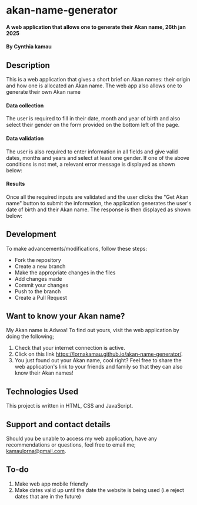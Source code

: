 # akan-name-generator
#### A web application that allows one to generate their Akan name,  26th jan 2025
#### By **Cynthia kamau**
## Description
This is a web application that gives a short brief on Akan names: their origin and how one is allocated an Akan name. The web app also allows one to generate their own Akan name
#### Data collection
The user is required to fill in their date, month and year of birth and also select their gender on the form provided on the bottom left of the page. 
#### Data validation
The user is also required to enter information in all fields and give valid dates, months and years and select at least one gender. If one of the above conditions is not met, a relevant error message is displayed as shown below:
#### Results
Once all the required inputs are validated and the user clicks the "Get Akan name" button to submit the information, the application generates the user's date of birth and their Akan name. The response is then displayed as shown below:

## Development
To make advancements/modifications, follow these steps:

- Fork the repository
- Create a new branch 
- Make the appropriate changes in the files
- Add changes made
- Commit your changes 
- Push to the branch 
- Create a Pull Request 
## Want to know your Akan name?
My Akan name is Adwoa! To find out yours, visit the web application by doing the following;
1. Check that your internet connection is active.
2. Click on this link https://lornakamau.github.io/akan-name-generator/. 
3. You just found out your Akan name, cool right? Feel free to share the web application's link to your friends and family so that they can also know their Akan names!

## Technologies Used
This project is written in HTML, CSS and JavaScript.

## Support and contact details
Should you be unable to access my web application, have any recommendations or questions, feel free to email me; kamaulorna@gmail.com.

## To-do
1. Make web app mobile friendly
2. Make dates valid up until the date the website is being used (i.e reject dates that are in the future)

